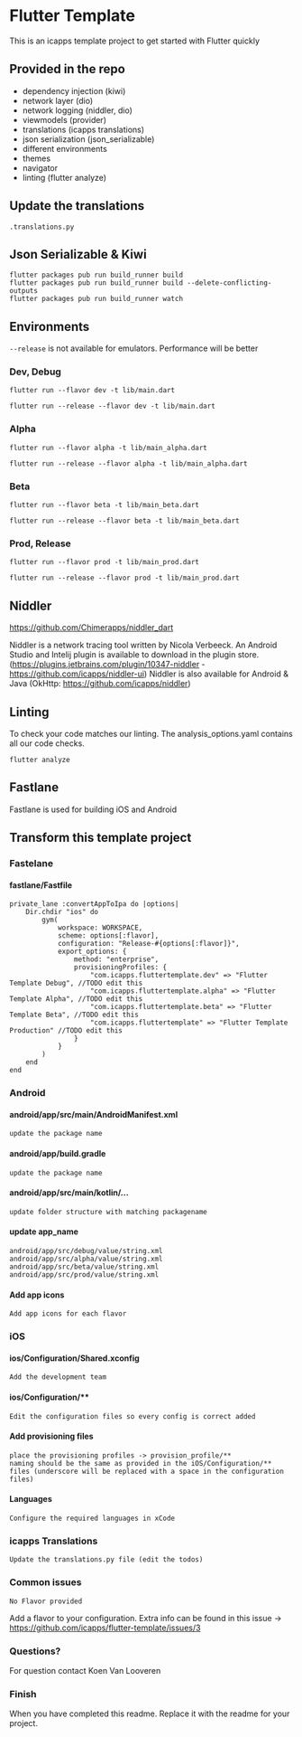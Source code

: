 # Flutter Template

This is an icapps template project to get started with Flutter quickly

## Provided in the repo

- dependency injection (kiwi)
- network layer (dio)
- network logging (niddler, dio)
- viewmodels (provider)
- translations (icapps translations)
- json serialization (json_serializable)
- different environments
- themes
- navigator
- linting (flutter analyze)

## Update the translations
```
.translations.py
```

## Json Serializable & Kiwi

```
flutter packages pub run build_runner build
flutter packages pub run build_runner build --delete-conflicting-outputs
flutter packages pub run build_runner watch
```
## Environments

`--release` is not available for emulators. Performance will be better

### Dev, Debug
```
flutter run --flavor dev -t lib/main.dart

flutter run --release --flavor dev -t lib/main.dart
```

### Alpha
```
flutter run --flavor alpha -t lib/main_alpha.dart

flutter run --release --flavor alpha -t lib/main_alpha.dart
```

### Beta
```
flutter run --flavor beta -t lib/main_beta.dart

flutter run --release --flavor beta -t lib/main_beta.dart
```

### Prod, Release
```
flutter run --flavor prod -t lib/main_prod.dart

flutter run --release --flavor prod -t lib/main_prod.dart
```

## Niddler

https://github.com/Chimerapps/niddler_dart

Niddler is a network tracing tool written by Nicola Verbeeck.
An Android Studio and Intelij plugin is available to download in the plugin store. (https://plugins.jetbrains.com/plugin/10347-niddler - https://github.com/icapps/niddler-ui)
Niddler is also available for Android & Java (OkHttp: https://github.com/icapps/niddler)

## Linting

To check your code matches our linting. The analysis_options.yaml contains all our code checks.

```
flutter analyze
```

## Fastlane

Fastlane is used for building iOS and Android

## Transform this template project

### Fastelane

#### fastlane/Fastfile

```
private_lane :convertAppToIpa do |options|
    Dir.chdir "ios" do
        gym(
            workspace: WORKSPACE,
            scheme: options[:flavor],
            configuration: "Release-#{options[:flavor]}",
            export_options: {
                method: "enterprise",
                provisioningProfiles: {
                    "com.icapps.fluttertemplate.dev" => "Flutter Template Debug", //TODO edit this
                    "com.icapps.fluttertemplate.alpha" => "Flutter Template Alpha", //TODO edit this
                    "com.icapps.fluttertemplate.beta" => "Flutter Template Beta", //TODO edit this
                    "com.icapps.fluttertemplate" => "Flutter Template Production" //TODO edit this
                }
            }
        )
    end
end
```


### Android

#### android/app/src/main/AndroidManifest.xml

```
update the package name
```

#### android/app/build.gradle

```
update the package name
```

#### android/app/src/main/kotlin/...

```
update folder structure with matching packagename
```

#### update app_name

```
android/app/src/debug/value/string.xml
android/app/src/alpha/value/string.xml
android/app/src/beta/value/string.xml
android/app/src/prod/value/string.xml
```


#### Add app icons

```
Add app icons for each flavor
```

### iOS

#### ios/Configuration/Shared.xconfig

```
Add the development team
```

#### ios/Configuration/**

```
Edit the configuration files so every config is correct added
```

#### Add provisioning files

```
place the provisioning profiles -> provision_profile/**
naming should be the same as provided in the iOS/Configuration/** files (underscore will be replaced with a space in the configuration files)
```

#### Languages

```
Configure the required languages in xCode
```

### icapps Translations

```
Update the translations.py file (edit the todos)
```

### Common issues

```
No Flavor provided
```

Add a flavor to your configuration. Extra info can be found in this issue -> https://github.com/icapps/flutter-template/issues/3

### Questions?

For question contact Koen Van Looveren

### Finish

When you have completed this readme. Replace it with the readme for your project.